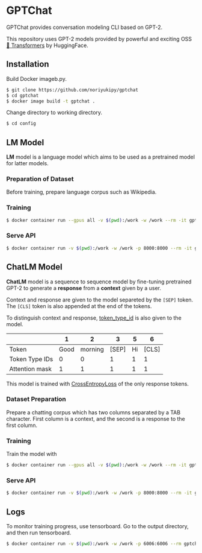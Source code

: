 # GPTChat

GPTChat provides conversation modeling CLI based on GPT-2.

This repository uses GPT-2 models provided by powerful and exciting OSS [🤗 Transformers](https://github.com/huggingface/transformers) by HuggingFace.

## Installation

Build Docker imageb.py.

```sh
$ git clone https://github.com/noriyukipy/gptchat
$ cd gptchat
$ docker image build -t gptchat .
```

Change directory to working directory.

```sh
$ cd config
```

## LM Model

**LM** model is a language model which aims to be used as a pretrained model for latter models.

### Preparation of Dataset

Before training, prepare language corpus such as Wikipedia.

### Training

```sh
$ docker container run --gpus all -v $(pwd):/work -w /work --rm -it gptchat python -m gptchat.lm.train --config=lm/config.yaml
```

### Serve API

```sh
$ docker container run -v $(pwd):/work -w /work -p 8000:8000 --rm -it gptchat python -m gptchat.lm.serve_api --config=lm/config.yaml --host=0.0.0.0 --port=8000
```

## ChatLM Model

**ChatLM** model is a sequence to sequence model by fine-tuning pretrained GPT-2 to generate a **response** from a **context** given by a user.

Context and response are given to the model separeted by the `[SEP]` token.
The `[CLS]` token is also appended at the end of the tokens.

To distinguish context and response, [token_type_id](https://huggingface.co/transformers/glossary.html#token-type-ids) is also given to the model.

|                | 1       | 2       | 3     | 5       | 6     |
| ---            | ---     | ---     | ---   | ---     | ---   |
| Token          | Good    | morning | [SEP] | Hi      | [CLS] |
| Token Type IDs | 0       | 0       | 1     | 1       | 1     |
| Attention mask | 1       | 1       | 1     | 1       | 1     |

This model is trained with [CrossEntropyLoss](https://pytorch.org/docs/stable/nn.html#crossentropyloss) of the only response tokens.

### Dataset Preparation

Prepare a chatting corpus which has two columns separated by a TAB character.
First column is a context, and the second is a response to the first column.

### Training

Train the model with

```sh
$ docker container run --gpus all -v $(pwd):/work -w /work --rm -it gptchat python -m gptchat.chatlm.train --config=chatlm/config.yaml
```

### Serve API

```sh
$ docker container run -v $(pwd):/work -w /work -p 8000:8000 --rm -it gptchat python -m gptchat.chatlm.serve_api --config=chatlm/config.yaml --host=0.0.0.0 --port=8000
```

## Logs

To monitor training progress, use tensorboard. Go to the output directory, and then run tensorboard.

```sh
$ docker container run -v $(pwd):/work -w /work -p 6006:6006 --rm gptchat tensorboard --logdir . --host=0.0.0.0
```
